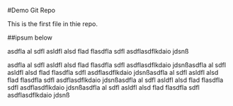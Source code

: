 #Demo Git Repo

This is the first file in thie repo. 

##ipsum below

asdfla al sdfl asldfl alsd flad flasdfla sdfl asdflasdflkdaio jdsnß

asdfla al sdfl asldfl alsd flad flasdfla sdfl asdflasdflkdaio jdsnßasdfla al sdfl asldfl alsd flad flasdfla sdfl asdflasdflkdaio jdsnßasdfla al sdfl asldfl alsd flad flasdfla sdfl asdflasdflkdaio jdsnßasdfla al sdfl asldfl alsd flad flasdfla sdfl asdflasdflkdaio jdsnßasdfla al sdfl asldfl alsd flad flasdfla sdfl asdflasdflkdaio jdsnß
